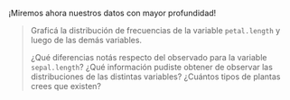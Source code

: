 ¡Miremos ahora nuestros datos con mayor profundidad! 

> Graficá la distribución de frecuencias de la variable `petal.length` y luego de las demás variables.   
> 
> ¿Qué diferencias notás respecto del observado para la variable `sepal.length`? ¿Qué información pudiste obtener de observar las distribuciones de las distintas variables?  ¿Cuántos tipos de plantas crees que existen?
